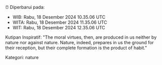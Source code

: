 ⏰ Diperbarui pada:
- WIB: Rabu, 18 Desember 2024 10.35.06 UTC
- WITA: Rabu, 18 Desember 2024 11.35.06 UTC
- WIT: Rabu, 18 Desember 2024 12.35.06 UTC

Kutipan Inspiratif:
"The moral virtues, then, are produced in us neither by nature nor against nature. Nature, indeed, prepares in us the ground for their reception, but their complete formation is the product of habit."


Kategori: nature

